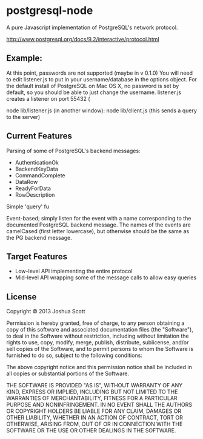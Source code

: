 # postgresql-node

A pure Javascript implementation of PostgreSQL's network protocol.

http://www.postgresql.org/docs/9.2/interactive/protocol.html

## Example:

At this point, passwords are not supported (maybe in v 0.1.0)
You will need to edit listener.js to put in your username/database in the options object.
For the default install of PostgreSQL on Mac OS X, no password is set by default, so you should be able to just change the username.
listener.js creates a listener on port 55432 (

node lib/listener.js
(in another window):
node lib/client.js (this sends a query to the server)

## Current Features

Parsing of some of PostgreSQL's backend messages:
* AuthenticationOk
* BackendKeyData
* CommandComplete
* DataRow
* ReadyForData
* RowDescription

Simple 'query' fu

Event-based; simply listen for the event with a name corresponding to the documented PostgreSQL backend message.
The names of the events are camelCased (first letter lowercase), but otherwise should be the same as the PG backend message.

## Target Features

* Low-level API implementing the entire protocol
* Mid-level API wrapping some of the message calls to allow easy queries

## License

Copyright &copy; 2013 Joshua Scott

Permission is hereby granted, free of charge, to any person obtaining a copy
of this software and associated documentation files (the "Software"), to deal
in the Software without restriction, including without limitation the rights
to use, copy, modify, merge, publish, distribute, sublicense, and/or sell
copies of the Software, and to permit persons to whom the Software is
furnished to do so, subject to the following conditions:

The above copyright notice and this permission notice shall be included in
all copies or substantial portions of the Software.

THE SOFTWARE IS PROVIDED "AS IS", WITHOUT WARRANTY OF ANY KIND, EXPRESS OR
IMPLIED, INCLUDING BUT NOT LIMITED TO THE WARRANTIES OF MERCHANTABILITY,
FITNESS FOR A PARTICULAR PURPOSE AND NONINFRINGEMENT. IN NO EVENT SHALL THE
AUTHORS OR COPYRIGHT HOLDERS BE LIABLE FOR ANY CLAIM, DAMAGES OR OTHER
LIABILITY, WHETHER IN AN ACTION OF CONTRACT, TORT OR OTHERWISE, ARISING FROM,
OUT OF OR IN CONNECTION WITH THE SOFTWARE OR THE USE OR OTHER DEALINGS IN
THE SOFTWARE.
